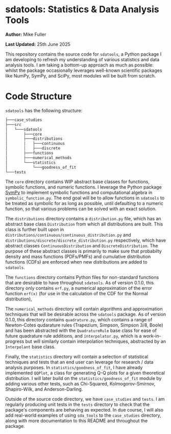# sdatools: Statistics & Data Analysis Tools

**Author:** Mike Fuller

**Last Updated:** 25th June 2025

This repository contains the source code for `sdatools`, a Python package I am developing to refresh my understanding of various statistics and data analysis tools. I am taking a bottom-up approach as much as possible: whilst the package occasionally leverages well-known scientific packages like NumPy, SymPy, and SciPy, most modules will be built from scratch.

# Code Structure

`sdatools` has the following structure:
```bash
├───case_studies
├───src
│   └───sdatools
│       ├───core
│       ├───distributions
│       │   ├───continuous
│       │   ├───discrete
│       ├───functions
│       ├───numerical_methods
│       └───statistics
│           └───goodness_of_fit
└───tests
```

The `core` directory contains WIP abstract base classes for functions, symbolic functions, and numeric functions. I leverage the Python package [SymPy](https://www.sympy.org/en/index.html) to implement symbolic functions and computational algebra in `symbolic_function.py`. The end goal will be to allow functions in `sdatools` to be treated as symbolic for as long as possible, until defaulting to a numeric function, so that various problems can be solved with an exact solution.

The `distributions` directory contains a `distribution.py` file, which has an abstract base class `Distribution` from which all distributions are built. This class is further built upon in `distributions/continuous/continuous_distribution.py` and `distributions/discrete/discrete_distribution.py` respectively, which have abstract classes `ContinuousDistribution` and `DiscreteDistribution`. The purpose of these abstract classes is primarily to make sure that probabilty density and mass functions (PDFs/PMFs) and cumulative distribution functions (CDFs) are enforced when new distributions are added to `sdatools`.

The `functions` directory contains Python files for non-standard functions that are desirable to have throughout `sdatools`. As of version 0.1.0, this directory only contains `erf.py`, a numerical approximation of the error function `erf(x)` (for use in the calculation of the CDF for the Normal distribution),

The `numerical_methods` directory will contain algorithms and approximation techniques that will be desirable across the `sdatools` package. As of version 0.1.0, this directory contains `quadrature.py`, which contains a range of Newton-Cotes qudarature rules (Trapezium, Simpson, Simpson 3/8, Boole) and has been abstracted with the `QuadratureRule` base class for ease of future quadrature rule additions, and `interpolator.py`, which is a work-in-progress but will similarly contain interpolation techniques, abstracted by an `Interpolant` base class.

Finally, the `statistics` directory will contain a selection of statistical techniques and tests that an end user can leverage for research / data analysis purposes. In `statistics/goodness_of_fit`, I have already implemented `QQPlot`, a class for generating Q-Q plots for a given theoretical distribution. I will later build on the `statistics/goodness_of_fit` module by adding various other tests, such as Chi-Squared, Kolmogorov-Smirnov, Shapiro-Wilk, and Anderson-Darling.

Outside of the source code directory, we have `case_studies` and `tests`. I am regularly producing unit tests in the `tests` directory to check that the package's components are behaving as expected. In due course, I will also add real-world examples of using `sda_tools` to the `case_studies` directory, along with more documentation to this README and throughout the package.
